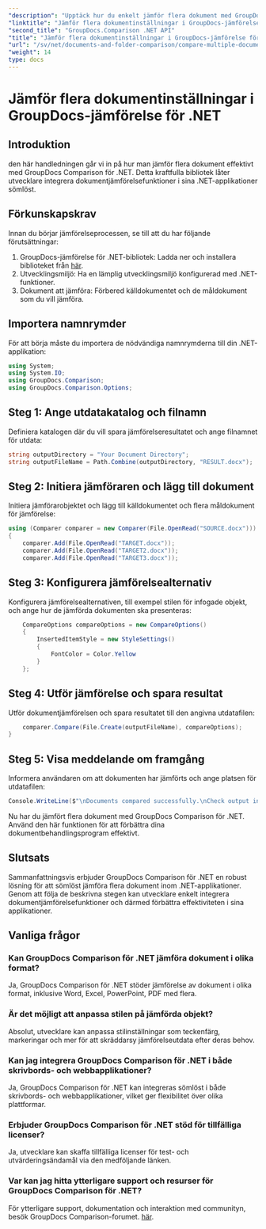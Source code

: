 ```yaml
---
"description": "Upptäck hur du enkelt jämför flera dokument med GroupDocs Comparison för .NET. Följ vår steg-för-steg-guide för sömlös dokumenthantering."
"linktitle": "Jämför flera dokumentinställningar i GroupDocs-jämförelse för .NET"
"second_title": "GroupDocs.Comparison .NET API"
"title": "Jämför flera dokumentinställningar i GroupDocs-jämförelse för .NET"
"url": "/sv/net/documents-and-folder-comparison/compare-multiple-documents-settings-dotnet/"
"weight": 14
type: docs
---
```

# Jämför flera dokumentinställningar i GroupDocs-jämförelse för .NET

## Introduktion
den här handledningen går vi in på hur man jämför flera dokument effektivt med GroupDocs Comparison för .NET. Detta kraftfulla bibliotek låter utvecklare integrera dokumentjämförelsefunktioner i sina .NET-applikationer sömlöst.
## Förkunskapskrav
Innan du börjar jämförelseprocessen, se till att du har följande förutsättningar:
1. GroupDocs-jämförelse för .NET-bibliotek: Ladda ner och installera biblioteket från [här](https://releases.groupdocs.com/comparison/net/).
2. Utvecklingsmiljö: Ha en lämplig utvecklingsmiljö konfigurerad med .NET-funktioner.
3. Dokument att jämföra: Förbered källdokumentet och de måldokument som du vill jämföra.

## Importera namnrymder
För att börja måste du importera de nödvändiga namnrymderna till din .NET-applikation:
```csharp
using System;
using System.IO;
using GroupDocs.Comparison;
using GroupDocs.Comparison.Options;
```
## Steg 1: Ange utdatakatalog och filnamn
Definiera katalogen där du vill spara jämförelseresultatet och ange filnamnet för utdata:
```csharp
string outputDirectory = "Your Document Directory";
string outputFileName = Path.Combine(outputDirectory, "RESULT.docx");
```
## Steg 2: Initiera jämföraren och lägg till dokument
Initiera jämförarobjektet och lägg till källdokumentet och flera måldokument för jämförelse:
```csharp
using (Comparer comparer = new Comparer(File.OpenRead("SOURCE.docx")))
{
    comparer.Add(File.OpenRead("TARGET.docx"));
    comparer.Add(File.OpenRead("TARGET2.docx"));
    comparer.Add(File.OpenRead("TARGET3.docx"));
```
## Steg 3: Konfigurera jämförelsealternativ
Konfigurera jämförelsealternativen, till exempel stilen för infogade objekt, och ange hur de jämförda dokumenten ska presenteras:
```csharp
    CompareOptions compareOptions = new CompareOptions()
    {
        InsertedItemStyle = new StyleSettings()
        {
            FontColor = Color.Yellow
        }
    };
```
## Steg 4: Utför jämförelse och spara resultat
Utför dokumentjämförelsen och spara resultatet till den angivna utdatafilen:
```csharp
    comparer.Compare(File.Create(outputFileName), compareOptions);
}
```
## Steg 5: Visa meddelande om framgång
Informera användaren om att dokumenten har jämförts och ange platsen för utdatafilen:
```csharp
Console.WriteLine($"\nDocuments compared successfully.\nCheck output in {outputDirectory}.");
```
Nu har du jämfört flera dokument med GroupDocs Comparison för .NET. Använd den här funktionen för att förbättra dina dokumentbehandlingsprogram effektivt.

## Slutsats
Sammanfattningsvis erbjuder GroupDocs Comparison för .NET en robust lösning för att sömlöst jämföra flera dokument inom .NET-applikationer. Genom att följa de beskrivna stegen kan utvecklare enkelt integrera dokumentjämförelsefunktioner och därmed förbättra effektiviteten i sina applikationer.
## Vanliga frågor
### Kan GroupDocs Comparison för .NET jämföra dokument i olika format?
Ja, GroupDocs Comparison för .NET stöder jämförelse av dokument i olika format, inklusive Word, Excel, PowerPoint, PDF med flera.
### Är det möjligt att anpassa stilen på jämförda objekt?
Absolut, utvecklare kan anpassa stilinställningar som teckenfärg, markeringar och mer för att skräddarsy jämförelseutdata efter deras behov.
### Kan jag integrera GroupDocs Comparison för .NET i både skrivbords- och webbapplikationer?
Ja, GroupDocs Comparison för .NET kan integreras sömlöst i både skrivbords- och webbapplikationer, vilket ger flexibilitet över olika plattformar.
### Erbjuder GroupDocs Comparison för .NET stöd för tillfälliga licenser?
Ja, utvecklare kan skaffa tillfälliga licenser för test- och utvärderingsändamål via den medföljande länken.
### Var kan jag hitta ytterligare support och resurser för GroupDocs Comparison för .NET?
För ytterligare support, dokumentation och interaktion med communityn, besök GroupDocs Comparison-forumet. [här](https://forum.groupdocs.com/c/comparison/12).